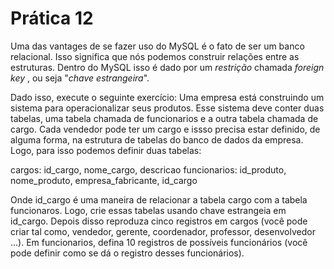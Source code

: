 # Prática 12

Uma das vantages de se fazer uso do MySQL é o fato de ser um banco relacional. Isso significa que nós podemos construir relações entre as estruturas. Dentro do MySQL
isso é dado por um _restrição_ chamada _foreign key_ , ou seja "_chave estrangeira_".


Dado isso, execute o seguinte exercício: Uma empresa está construindo um sistema para operacionalizar seus produtos. Esse sistema deve conter duas tabelas, uma tabela
chamada de funcionarios e a outra tabela chamada de cargo. Cada vendedor pode ter um cargo e issso precisa estar definido, de alguma forma, na estrutura de tabelas do
banco de dados da empresa. Logo, para isso podemos definir duas tabelas: 

cargos: id_cargo, nome_cargo, descricao
funcionarios: id_produto, nome_produto, empresa_fabricante, id_cargo

Onde id_cargo é uma maneira de relacionar a tabela cargo com a tabela funcionaros. Logo, crie essas tabelas usando chave estrangeia em id_cargo. Depois disso reproduza
cinco registros em cargos (você pode criar tal como, vendedor, gerente, coordenador, professor, desenvolvedor ...). Em funcionarios, defina 10 registros de possíveis
funcionários (você pode definir como se dá o registro desses funcionários).
